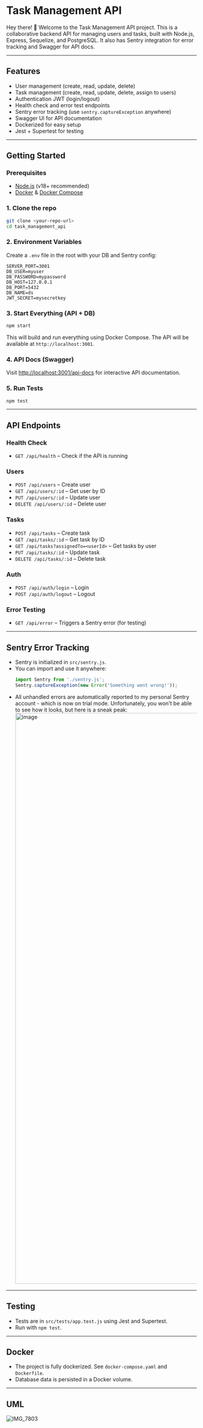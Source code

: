 # Task Management API

Hey there! 👋 Welcome to the Task Management API project. This is a collaborative backend API for managing users and tasks, built with Node.js, Express, Sequelize, and PostgreSQL. It also has Sentry integration for error tracking and Swagger for API docs.

---

## Features
- User management (create, read, update, delete)
- Task management (create, read, update, delete, assign to users)
- Authentication JWT (login/logout)
- Health check and error test endpoints
- Sentry error tracking (use `sentry.captureException` anywhere)
- Swagger UI for API documentation
- Dockerized for easy setup
- Jest + Supertest for testing

---

## Getting Started

### Prerequisites
- [Node.js](https://nodejs.org/) (v18+ recommended)
- [Docker](https://www.docker.com/) & [Docker Compose](https://docs.docker.com/compose/)

### 1. Clone the repo
```sh
git clone <your-repo-url>
cd task_management_api
```

### 2. Environment Variables
Create a `.env` file in the root with your DB and Sentry config:
```
SERVER_PORT=3001
DB_USER=myuser
DB_PASSWORD=mypassword
DB_HOST=127.0.0.1
DB_PORT=5432
DB_NAME=ds
JWT_SECRET=mysecretkey
```

### 3. Start Everything (API + DB)
```sh
npm start
```
This will build and run everything using Docker Compose. The API will be available at `http://localhost:3001`.

### 4. API Docs (Swagger)
Visit [http://localhost:3001/api-docs](http://localhost:3001/api-docs) for interactive API documentation.

### 5. Run Tests
```sh
npm test
```

---

## API Endpoints

### Health Check
- `GET /api/health` – Check if the API is running

### Users
- `POST /api/users` – Create user
- `GET /api/users/:id` – Get user by ID
- `PUT /api/users/:id` – Update user
- `DELETE /api/users/:id` – Delete user

### Tasks
- `POST /api/tasks` – Create task
- `GET /api/tasks/:id` – Get task by ID
- `GET /api/tasks?assignedTo=<userId>` – Get tasks by user
- `PUT /api/tasks/:id` – Update task
- `DELETE /api/tasks/:id` – Delete task

### Auth
- `POST /api/auth/login` – Login
- `POST /api/auth/logout` – Logout

### Error Testing
- `GET /api/error` – Triggers a Sentry error (for testing)

---

## Sentry Error Tracking
- Sentry is initialized in `src/sentry.js`.
- You can import and use it anywhere:
  ```js
  import Sentry from './sentry.js';
  Sentry.captureException(new Error('Something went wrong!'));
  ```
- All unhandled errors are automatically reported to my personal Sentry account - which is now on trial mode. Unfortunately, you won't be able to see how it looks, but here is a sneak peak:
  <img width="1508" alt="image" src="https://github.com/user-attachments/assets/540db9e7-daa2-4160-845c-778f58525200" />


---

## Testing
- Tests are in `src/tests/app.test.js` using Jest and Supertest.
- Run with `npm test`.

---

## Docker
- The project is fully dockerized. See `docker-compose.yaml` and `Dockerfile`.
- Database data is persisted in a Docker volume.

---

## UML

![IMG_7803](https://github.com/user-attachments/assets/f7553691-9cc8-4d31-9986-5c90923db941)

